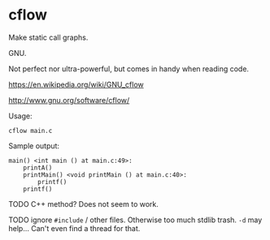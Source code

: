 # cflow

Make static call graphs.

GNU.

Not perfect nor ultra-powerful, but comes in handy when reading code.

<https://en.wikipedia.org/wiki/GNU_cflow>

<http://www.gnu.org/software/cflow/>

Usage:

    cflow main.c

Sample output:

    main() <int main () at main.c:49>:
        printA()
        printMain() <void printMain () at main.c:40>:
            printf()
        printf()

TODO C++ method? Does not seem to work.

TODO ignore `#include` / other files. Otherwise too much stdlib trash. `-d` may help... Can't even find a thread for that.
